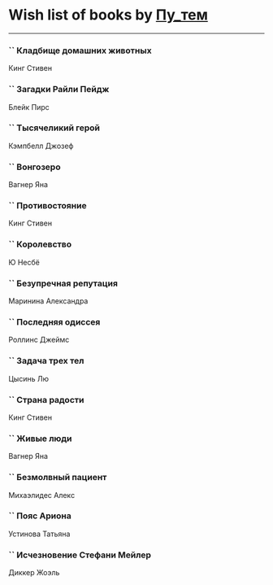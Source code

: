 # Wish list of books by [Пу_тем](https://www.facebook.com/profile.php?id=3448154788585127)
---

### `` Кладбище домашних животных
Кинг Стивен

### `` Загадки Райли Пейдж
Блейк Пирс

### `` Тысячеликий герой
Кэмпбелл Джозеф

### `` Вонгозеро
Вагнер Яна

### `` Противостояние
Кинг Стивен

### `` Королевство
Ю Несбё

### `` Безупречная репутация
Маринина Александра

### `` Последняя одиссея
Роллинс Джеймс

### `` Задача трех тел
Цысинь Лю

### `` Страна радости
Кинг Стивен

### `` Живые люди
Вагнер Яна

### `` Безмолвный пациент
Михаэлидес Алекс

### `` Пояс Ариона
Устинова Татьяна

### `` Исчезновение Стефани Мейлер
Диккер Жоэль


